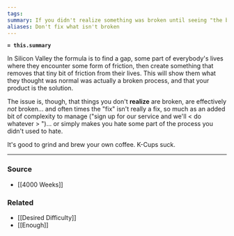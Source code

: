 ```yaml
---
tags: 
summary: If you didn't realize something was broken until seeing "the better way", there's a good chance it wasn't broken to begin with.
aliases: Don't fix what isn't broken
---
```

**`= this.summary`**

In Silicon Valley the formula is to find a gap, some part of everybody's lives where they encounter some form of friction, then create something that removes that tiny bit of friction from their lives. This will show them what they thought was normal was actually a broken process, and that your product is the solution.

The issue is, though, that things you don't **realize** are broken, are effectively *not* broken... and often times the "fix" isn't really a fix, so much as an added bit of complexity to manage ("sign up for our service and we'll < do whatever > ")... or simply makes you hate some part of the process you didn't used to hate. 

It's good to grind and brew your own coffee. K-Cups suck.

---
### Source
- [[4000 Weeks]]

### Related
- [[Desired Difficulty]]
- [[Enough]]